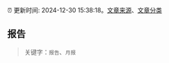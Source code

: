 :alarm_clock: 更新时间: 2024-12-30 15:38:18。[文章来源](/README.md)、[文章分类](/TAGS.md)

## 报告


> 关键字：`报告`、`月报`



